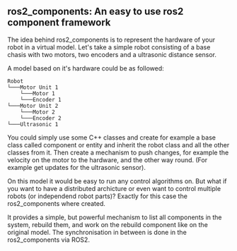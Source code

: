 ## ros2_components: An easy to use ros2 component framework

The idea behind ros2_components is to represent the hardware of your robot in a virtual model. Let's 
take a simple robot consisting of a base chasis with two motors, two encoders and a ultrasonic distance sensor.

A model based on it's hardware could be as followed:

```
Robot
└───Motor Unit 1
    └───Motor 1
    └───Encoder 1
└───Motor Unit 2
    └───Motor 2
    └───Encoder 2
└───Ultrasonic 1

```

You could simply use some C++ classes and create for example a base class called component or entity and inherit the robot class and all the other classes from it. Then create a mechanism to push changes, for example the velocity on the motor to the hardware, and the other way round. (For example get updates for the ultrasonic sensor).

On this model it would be easy to run any control algorithms on. But what if you want to have a distributed archicture or even want to control multiple robots (or independend robot parts)? Exactly for this case the ros2_components where created. 

It provides a simple, but powerful mechanism to list all components in the system, rebuild them, and work on the rebuild component like on the original model. The synchronisation in between is done in the ros2_components via ROS2. 




